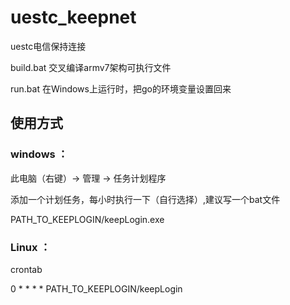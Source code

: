 # uestc_keepnet
uestc电信保持连接

build.bat 交叉编译armv7架构可执行文件

run.bat 在Windows上运行时，把go的环境变量设置回来

## 使用方式
### windows ： 

此电脑（右键）-> 管理 -> 任务计划程序

添加一个计划任务，每小时执行一下（自行选择）,建议写一个bat文件

PATH_TO_KEEPLOGIN/keepLogin.exe

### Linux ： 

crontab 

0 * * * * PATH_TO_KEEPLOGIN/keepLogin
